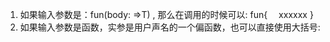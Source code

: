 1. 如果输入参数是：fun(body: =>T) , 那么在调用的时候可以: 
fun{ 
&ensp;&ensp;xxxxxx
}
2. 如果输入参数是函数，实参是用户声名的一个偏函数，也可以直接使用大括号:
